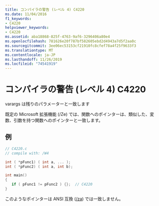 ```yaml
---
title: コンパイラの警告 (レベル 4) C4220
ms.date: 11/04/2016
f1_keywords:
- C4220
helpviewer_keywords:
- C4220
ms.assetid: aba18868-825f-4763-9af6-3296406a80e4
ms.openlocfilehash: 781626e20f787bf582605ebd2d4943a7d5f2aa0c
ms.sourcegitcommit: 3ee06ec53153cf21910fc8cfef78a4f25f9633f3
ms.translationtype: MT
ms.contentlocale: ja-JP
ms.lasthandoff: 11/26/2019
ms.locfileid: "74541919"
---
```

# <a name="compiler-warning-level-4-c4220"></a>コンパイラの警告 (レベル 4) C4220

varargs は残りのパラメーターと一致します

既定の Microsoft 拡張機能 (/Ze) では、関数へのポインターは、類似した、変数、引数を持つ関数へのポインターと一致します。

## <a name="example"></a>例

```c
// C4220.c
// compile with: /W4

int ( *pFunc1) ( int a, ... );
int ( *pFunc2) ( int a, int b);

int main()
{
   if ( pFunc1 != pFunc2 ) {};  // C4220
}
```

このようなポインターは ANSI 互換 ([/za](../../build/reference/za-ze-disable-language-extensions.md)) では一致しません。